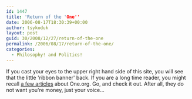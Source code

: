 ```yaml
---
id: 1447
title: 'Return of the 'One''
date: 2006-08-17T18:30:39+00:00
author: tsykoduk
layout: post
guid: 30/2008/12/27/return-of-the-one
permalink: /2006/08/17/return-of-the-one/
categories:
  - Philosophy! and Politics!
---
```

If you cast your eyes to the upper right hand side of this site, you will see that the little 'ribbon banner' back. If you are a long time reader, you might recall <a href="http://greg.nokes.name/?s=one.org&#38;sbutt=Go">a few articles</a> about One.org. Go, and check it out. After all, they do not want you're money, just your voice...